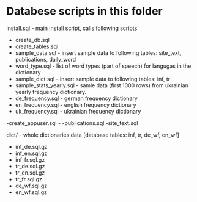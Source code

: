 Databese scripts in this folder
================

install.sql - main install script, calls following scripts
-  create_db.sql
-  create_tables.sql
-  sample_data.sql - insert sample data to following tables: site_text, publications, daily_word
-  word_type.sql - list of word types (part of speech) for langugas in the dictionary
-  sample_dict.sql - insert sample data to following tables: inf, tr
-  sample_stats_yearly.sql - samle data (first 1000 rows) from ukrainian yearly frequency dictionary.
-  de_frequency.sql - german frequency dictionary
-  en_frequency.sql - english frequency dictionary
-  uk_frequency.sql - ukrainian frequency dictionary


-create_appuser.sql - 
-publications.sql
-site_text.sql

dict/ - whole dictionaries data [database tables: inf, tr, de_wf, en_wf]
-  inf_de.sql.gz
-  inf_en.sql.gz
-  inf_fr.sql.gz
-  tr_de.sql.gz
-  tr_en.sql.gz
-  tr_fr.sql.gz
-  de_wf.sql.gz
-  en_wf.sql.gz
